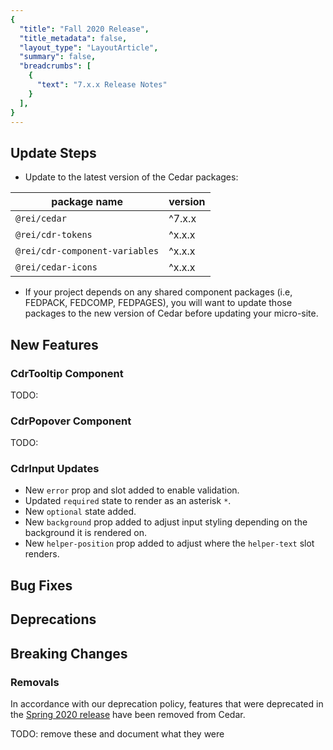 ```yaml
---
{
  "title": "Fall 2020 Release",
  "title_metadata": false,
  "layout_type": "LayoutArticle",
  "summary": false,
  "breadcrumbs": [
    {
      "text": "7.x.x Release Notes"
    }
  ],
}
---
```


<cdr-doc-table-of-contents-shell parentSelector='h2' childSelector='h3'>

## Update Steps

- Update to the latest version of the Cedar packages:

| package name | version |
|--------------|---------|
| `@rei/cedar` | ^7.x.x |
| `@rei/cdr-tokens` | ^x.x.x |
| `@rei/cdr-component-variables` | ^x.x.x |
| `@rei/cedar-icons` | ^x.x.x |

- If your project depends on any shared component packages (i.e, FEDPACK, FEDCOMP, FEDPAGES), you will want to update those packages to the new version of Cedar before updating your micro-site.

## New Features

### CdrTooltip Component

TODO:

### CdrPopover Component

TODO:

### CdrInput Updates

- New `error` prop and slot added to enable validation.
- Updated `required` state to render as an asterisk `*`.
- New `optional` state added.
- New `background` prop added to adjust input styling depending on the background it is rendered on.
- New `helper-position` prop added to adjust where the `helper-text` slot renders.

## Bug Fixes

## Deprecations

## Breaking Changes

### Removals

In accordance with our deprecation policy, features that were deprecated in the [Spring 2020 release](../spring-2020/#deprecations) have been removed from Cedar.

TODO: remove these and document what they were

</cdr-doc-table-of-contents-shell>
